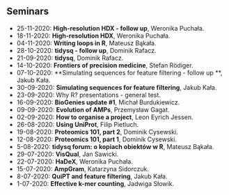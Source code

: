 ## Seminars

 - 25-11-2020: **High-resolution HDX - follow up**, Weronika Puchała.
 - 18-11-2020: **High-resolution HDX**, Weronika Puchała.
 - 04-11-2020: **Writing loops in R**, Mateusz Bąkała.
 - 28-10-2020: **tidysq - follow up**, Dominik Rafacz.
 - 21-09-2020: **tidysq**, Dominik Rafacz.
 - 14-10-2020: **Frontiers of precision medicine**, Stefan Rödiger.
 - 07-10-2020: **Simulating sequences for feature filtering - follow up **, Jakub Kała.
 - 30-09-2020: **Simulating sequences for feature filtering**, Jakub Kała.
 - 23-09-2020: Why R? presentations - general test.
 - 16-09-2020: **BioGenies update #1**, Michał Burdukiewicz.
 - 09-09-2020: **Evolution of AMPs**, Przemysław Gagat.
 - 02-09-2020: **How to organise a project**, Leon Eyrich Jessen.
 - 26-08-2020: **Using UniProt**, Filip Pietluch.
 - 19-08-2020: **Proteomics 101, part 2**, Dominik Cysewski.
 - 12-08-2020: **Proteomics 101, part 1**, Dominik Cysewski.
 - 5-08-2020: **tidysq forum: o kopiach obiektów w R**, Mateusz Bąkała.
 - 29-07-2020: **VisQual**, Jan Sawicki.
 - 22-07-2020: **HaDeX**, Weronika Puchała.
 - 15-07-2020: **AmpGram**, Katarzyna Sidorczuk.
 - 8-07-2020: **QuiPT and feature filtering**, Jakub Kała.
 - 1-07-2020: **Effective k-mer counting**, Jadwiga Słowik.

